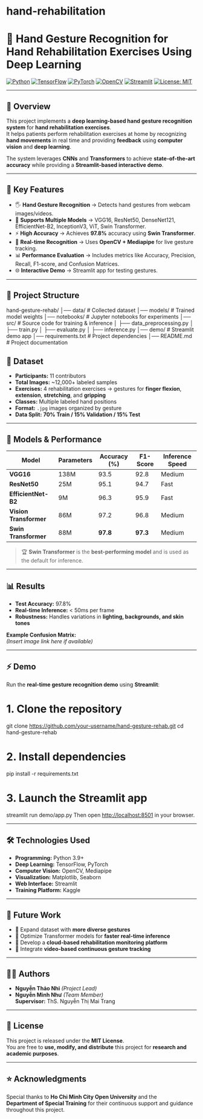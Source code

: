 # hand-rehabilitation
# 🤖 Hand Gesture Recognition for Hand Rehabilitation Exercises Using Deep Learning

[![Python](https://img.shields.io/badge/Python-3.9+-blue.svg)](https://www.python.org/)
[![TensorFlow](https://img.shields.io/badge/TensorFlow-2.x-orange.svg)](https://www.tensorflow.org/)
[![PyTorch](https://img.shields.io/badge/PyTorch-1.13+-red.svg)](https://pytorch.org/)
[![OpenCV](https://img.shields.io/badge/OpenCV-4.x-green.svg)](https://opencv.org/)
[![Streamlit](https://img.shields.io/badge/Streamlit-Live%20Demo-ff69b4.svg)](https://streamlit.io/)
[![License: MIT](https://img.shields.io/badge/License-MIT-yellow.svg)](LICENSE)

---

## 📌 Overview

This project implements a **deep learning-based hand gesture recognition system** for **hand rehabilitation exercises**.  
It helps patients perform rehabilitation exercises at home by recognizing **hand movements** in real time and providing **feedback** using **computer vision** and **deep learning**.

The system leverages **CNNs** and **Transformers** to achieve **state-of-the-art accuracy** while providing a **Streamlit-based interactive demo**.

---

## 🚀 Key Features

- 🖐️ **Hand Gesture Recognition** → Detects hand gestures from webcam images/videos.
- 🎯 **Supports Multiple Models** → VGG16, ResNet50, DenseNet121, EfficientNet-B2, InceptionV3, ViT, Swin Transformer.
- ⚡ **High Accuracy** → Achieves **97.8%** accuracy using **Swin Transformer**.
- 🎥 **Real-time Recognition** → Uses **OpenCV + Mediapipe** for live gesture tracking.
- 📊 **Performance Evaluation** → Includes metrics like Accuracy, Precision, Recall, F1-score, and Confusion Matrices.
- 🌐 **Interactive Demo** → Streamlit app for testing gestures.

---

## 📂 Project Structure
hand-gesture-rehab/
│── data/                     # Collected dataset
│── models/                   # Trained model weights
│── notebooks/                # Jupyter notebooks for experiments
│── src/                      # Source code for training & inference
│   ├── data_preprocessing.py
│   ├── train.py
│   ├── evaluate.py
│   ├── inference.py
│── demo/                     # Streamlit demo app
│── requirements.txt          # Project dependencies
│── README.md                # Project documentation
## 🧠 Dataset

- **Participants:** 11 contributors  
- **Total Images:** ~12,000+ labeled samples  
- **Exercises:** 4 rehabilitation exercises → gestures for **finger flexion**, **extension**, **stretching**, and **gripping**  
- **Classes:** Multiple labeled hand positions  
- **Format:** `.jpg` images organized by gesture  
- **Data Split:** **70% Train / 15% Validation / 15% Test**

---

## 🔬 Models & Performance

| Model                | Parameters | Accuracy (%) | F1-Score | Inference Speed |
|----------------------|-----------|--------------|----------|-----------------|
| **VGG16**           | 138M      | 93.5         | 92.8     | Medium          |
| **ResNet50**        | 25M       | 95.1         | 94.7     | Fast            |
| **EfficientNet-B2** | 9M        | 96.3         | 95.9     | Fast            |
| **Vision Transformer** | 86M    | 97.2         | 96.8     | Medium          |
| **Swin Transformer** | 88M      | **97.8**     | **97.3** | Medium          |

> 🏆 **Swin Transformer** is the **best-performing model** and is used as the default for inference.

---

## 📊 Results

- **Test Accuracy:** 97.8%  
- **Real-time Inference:** < 50ms per frame  
- **Robustness:** Handles variations in **lighting, backgrounds, and skin tones**

**Example Confusion Matrix:**  
*(Insert image link here if available)*

---

## ⚡ Demo

Run the **real-time gesture recognition demo** using **Streamlit**:

# 1. Clone the repository
git clone https://github.com/your-username/hand-gesture-rehab.git
cd hand-gesture-rehab

# 2. Install dependencies
pip install -r requirements.txt

# 3. Launch the Streamlit app
streamlit run demo/app.py
Then open [http://localhost:8501](http://localhost:8501) in your browser.

---

## 🛠️ Technologies Used

- **Programming:** Python 3.9+
- **Deep Learning:** TensorFlow, PyTorch
- **Computer Vision:** OpenCV, Mediapipe
- **Visualization:** Matplotlib, Seaborn
- **Web Interface:** Streamlit
- **Training Platform:** Kaggle

---

## 📌 Future Work

- 🔹 Expand dataset with **more diverse gestures**
- 🔹 Optimize Transformer models for **faster real-time inference**
- 🔹 Develop a **cloud-based rehabilitation monitoring platform**
- 🔹 Integrate **video-based continuous gesture tracking**

---

## 👩‍💻 Authors

- **Nguyễn Thảo Nhi** *(Project Lead)*
- **Nguyễn Minh Như** *(Team Member)*  
**Supervisor:** ThS. Nguyễn Thị Mai Trang

---

## 📜 License

This project is released under the **MIT License**.  
You are free to **use, modify, and distribute** this project for **research and academic purposes**.

---

## ⭐ Acknowledgments

Special thanks to **Ho Chi Minh City Open University** and the  
**Department of Special Training** for their continuous support and guidance throughout this project.

